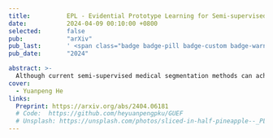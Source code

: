 ```yaml
---
title:          EPL - Evidential Prototype Learning for Semi-supervised Medical Image Segmentation
date:           2024-04-09 00:10:00 +0800
selected:       false
pub:            "arXiv"
pub_last:       ' <span class="badge badge-pill badge-custom badge-warning">CCF N</span>'
pub_date:       "2024"

abstract: >-
  Although current semi-supervised medical segmentation methods can achieve decent performance, they are still affected by the uncertainty in unlabeled data and model predictions, and there is currently a lack of effective strategies that can explore the uncertain aspects of both simultaneously. To address the aforementioned issues, we propose Evidential Prototype Learning (EPL), which utilizes an extended probabilistic framework to effectively fuse voxel probability predictions from different sources and achieves prototype fusion utilization of labeled and unlabeled data under a generalized evidential framework, leveraging voxel-level dual uncertainty masking. The uncertainty not only enables the model to self-correct predictions but also improves the guided learning process with pseudo-labels and is able to feed back into the construction of hidden features. The method proposed in this paper has been experimented on LA, Pancreas-CT and TBAD datasets, achieving the state-of-the-art performance in three different labeled ratios, which strongly demonstrates the effectiveness of our strategy.
cover:          
  - Yuanpeng He
links:
  Preprint: https://arxiv.org/abs/2404.06181 
  # Code:  https://github.com/heyuanpengpku/GUEF
  # Unsplash: https://unsplash.com/photos/sliced-in-half-pineapple--_PLJZmHZzk
---
```

